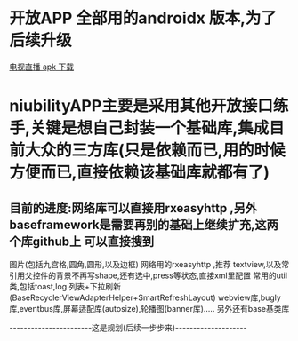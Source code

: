 # 开放APP 全部用的androidx 版本,为了后续升级

[电视直播 apk 下载](https://www.pgyer.com/Pso3)
# niubilityAPP主要是采用其他开放接口练手,关键是想自己封装一个基础库,集成目前大众的三方库(只是依赖而已,用的时候方便而已,直接依赖该基础库就都有了)
## 目前的进度:网络库可以直接用rxeasyhttp ,另外baseframework是需要再别的基础上继续扩充,这两个库github上 可以直接搜到
图片(包括九宫格,圆角,圆形,以及边框)
网络用的rxeasyhttp ,推荐
textview,以及常引用父控件的背景不再写shape,还有选中,press等状态,直接xml里配置
常用的util类,包括toast,log
列表+下拉刷新(BaseRecyclerViewAdapterHelper+SmartRefreshLayout)
webview库,bugly库,eventbus库,屏幕适配库(autosize),轮播图(banner库).....
另外还有base基类库

-----------------------这是规划(后续一步步来)--------------------
